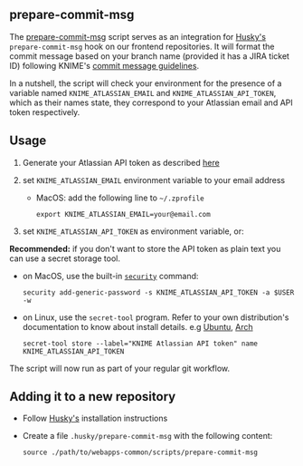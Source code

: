 ## prepare-commit-msg

The [prepare-commit-msg](prepare-commit-msg) script serves as an integration for [Husky's][husky] `prepare-commit-msg` hook on our frontend repositories. It will format the commit message based on your branch name (provided it has a JIRA ticket ID) following KNIME's [commit message guidelines][commit-guidelines].

In a nutshell, the script will check your environment for the presence of a variable named `KNIME_ATLASSIAN_EMAIL` and `KNIME_ATLASSIAN_API_TOKEN`, which as their names state, they correspond to your Atlassian email and API token respectively.

## Usage

1. Generate your Atlassian API token as described [here][atlassian-api-tokens]
2. set `KNIME_ATLASSIAN_EMAIL` environment variable to your email address

   - MacOS: add the following line to `~/.zprofile`

     `export KNIME_ATLASSIAN_EMAIL=your@email.com`

3. set `KNIME_ATLASSIAN_API_TOKEN` as environment variable, or:

**Recommended:** if you don't want to store the API token as plain text you can use a secret storage tool.

- on MacOS, use the built-in [`security`][macos-security] command:

  `security add-generic-password -s KNIME_ATLASSIAN_API_TOKEN -a $USER -w`

- on Linux, use the `secret-tool` program. Refer to your own distribution's documentation to know about install details. e.g [Ubuntu](https://manpages.ubuntu.com/manpages/focal/man1/secret-tool.1.html), [Arch](https://man.archlinux.org/man/secret-tool.1.en)

  `secret-tool store --label="KNIME Atlassian API token" name KNIME_ATLASSIAN_API_TOKEN`

The script will now run as part of your regular git workflow.

## Adding it to a new repository

- Follow [Husky's][husky] installation instructions
- Create a file `.husky/prepare-commit-msg` with the following content:

  `source ./path/to/webapps-common/scripts/prepare-commit-msg`

[husky]: https://typicode.github.io/husky/#/
[commit-guidelines]: https://knime-com.atlassian.net/wiki/spaces/SPECS/pages/400228362/Git+Workflow#%5BinlineExtension%5DCommitting
[atlassian-api-tokens]: https://id.atlassian.com/manage-profile/security/api-tokens
[macos-security]: https://ss64.com/osx/security.html
